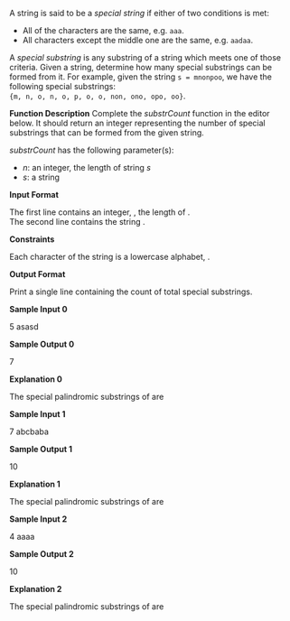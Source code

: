 A string is said to be a  _special string_  if either of two conditions is met:
-   All of the characters are the same, e.g.  `aaa`.
-   All characters except the middle one are the same, e.g.  `aadaa`.

A  _special substring_  is any substring of a string which meets one of those criteria. 
Given a string, determine how many special substrings can be formed from it.
For example, given the string `s = mnonpoo`, we have the following special substrings:  
`{m, n, o, n, o, p, o, o, non, ono, opo, oo}`.

**Function Description**
Complete the  _substrCount_  function in the editor below. 
It should return an integer representing the number of special substrings that can be formed from the given string.

*substrCount* has the following parameter(s):

-   _n_: an integer, the length of string  _s_
-   _s_: a string

**Input Format**

The first line contains an integer,  , the length of  .  
The second line contains the string  .

**Constraints**

  
Each character of the string is a lowercase alphabet,  .

**Output Format**

Print a single line containing the count of total special substrings.

**Sample Input 0**

5
asasd

**Sample Output 0**

7 

**Explanation 0**

The special palindromic substrings of  are

**Sample Input 1**

7
abcbaba

**Sample Output 1**

10 

**Explanation 1**

The special palindromic substrings of  are

**Sample Input 2**

4
aaaa

**Sample Output 2**

10

**Explanation 2**

The special palindromic substrings of  are
<!--stackedit_data:
eyJoaXN0b3J5IjpbLTM3Mzg2NTk5LC02NTcyODM0ODcsMTk4NT
Y0NDg3OV19
-->